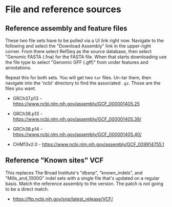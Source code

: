 # File and reference sources

## Reference assembly and feature files

These two file sets have to be pulled via a UI link right now. Navigate to the following and select the "Download Assembly" link in the upper-right corner. From there select RefSeq as the source database, then select "Genomic FASTA (.fna) for the FASTA file. When that starts downloading use the file type to select "Genomic GFF (.gff)" from under features and annotations.

Repeat this for both sets. You will get two `tar` files. Un-tar them, then navigate into the 'ncbi' directory to find the associated `.gz`. Those are the files you want.

- GRCh37.p13 - https://www.ncbi.nlm.nih.gov/assembly/GCF_000001405.25

- GRCh38.p13 - https://www.ncbi.nlm.nih.gov/assembly/GCF_000001405.39/
- GRCh38.p14 - https://www.ncbi.nlm.nih.gov/assembly/GCF_000001405.40/
- CHM13v2.0 - https://www.ncbi.nlm.nih.gov/assembly/GCF_009914755.1


## Reference "Known sites" VCF

This replaces The Broad Institute's "dbsnp", "known_indels", and "Mills_and_1000G" indel sets with a single file that's updated on a regular basis. Match the reference assembly to the version. The patch is not going to be a direct match.

- https://ftp.ncbi.nih.gov/snp/latest_release/VCF/
